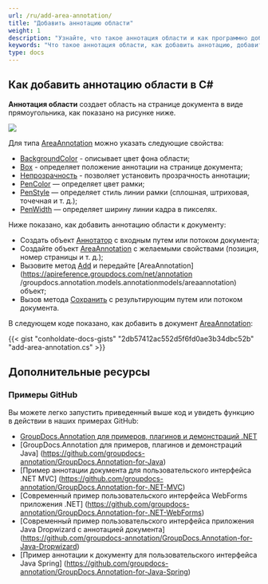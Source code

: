 ```yaml
---
url: /ru/add-area-annotation/
title: "Добавить аннотацию области"
weight: 1
description: "Узнайте, что такое аннотация области и как программно добавить ее в документ с помощью API GroupDocs.Annotation, который является частью Conholdate.Total для .NET."
keywords: "Что такое аннотация области, как добавить аннотацию, добавить аннотацию области"
type: docs
---
```


## Как добавить аннотацию области в C#

**Аннотация области** создает область на странице документа в виде прямоугольника, как показано на рисунке ниже.

![](annotation/net/images/add-area-annotation.png)

Для типа [AreaAnnotation](https://apireference.groupdocs.com/net/annotation/groupdocs.annotation.models.annotationmodels/areaannotation) можно указать следующие свойства:

* [BackgroundColor](https://apireference.groupdocs.com/annotation/net/groupdocs.annotation.models.annotationmodels/areaannotation/properties/backgroundcolor) - описывает цвет фона области;
* [Box](https://apireference.groupdocs.com/annotation/net/groupdocs.annotation.models.annotationmodels/areaannotation/properties/box) - определяет положение аннотации на странице документа;
* [Непрозрачность](https://apireference.groupdocs.com/annotation/net/groupdocs.annotation.models.annotationmodels/areaannotation/properties/opacity) - позволяет установить прозрачность аннотации;
* [PenColor](https://apireference.groupdocs.com/annotation/net/groupdocs.annotation.models.annotationmodels/areaannotation/properties/pencolor) — определяет цвет рамки;
* [PenStyle](https://apireference.groupdocs.com/annotation/net/groupdocs.annotation.models.annotationmodels/areaannotation/properties/penstyle) — определяет стиль линии рамки (сплошная, штриховая, точечная и т. д.);
* [PenWidth](https://apireference.groupdocs.com/annotation/net/groupdocs.annotation.models.annotationmodels/areaannotation/properties/penwidth) — определяет ширину линии кадра в пикселях.

Ниже показано, как добавить аннотацию области к документу:

* Создать объект [Аннотатор](https://apireference.groupdocs.com/net/annotation/groupdocs.annotation/annotator) с входным путем или потоком документа;
* Создайте объект [AreaAnnotation](https://apireference.groupdocs.com/net/annotation/groupdocs.annotation.models.annotationmodels/areaannotation) с желаемыми свойствами (позиция, номер страницы и т. д.);
* Вызовите метод [Add](https://apireference.groupdocs.com/net/annotation/groupdocs.annotation/annotator/methods/add) и передайте [AreaAnnotation](https://apireference.groupdocs.com/net/annotation /groupdocs.annotation.models.annotationmodels/areaannotation) объект;
* Вызов метода [Сохранить](https://apireference.groupdocs.com/net/annotation/groupdocs.annotation/annotator/methods/save/index) с результирующим путем или потоком документа.

В следующем коде показано, как добавить в документ [AreaAnnotation](https://apireference.groupdocs.com/net/annotation/groupdocs.annotation.models.annotationmodels/areaannotation):

{{< gist "conholdate-docs-gists" "2db57412ac552d5f6fd0ae3b34dbc52b" "add-area-annotation.cs" >}}

## Дополнительные ресурсы
### Примеры GitHub
Вы можете легко запустить приведенный выше код и увидеть функцию в действии в наших примерах GitHub:

* [GroupDocs.Annotation для примеров, плагинов и демонстраций .NET](https://github.com/groupdocs-annotation/GroupDocs.Annotation-for-.NET)
* [GroupDocs.Annotation для примеров, плагинов и демонстраций Java] (https://github.com/groupdocs-annotation/GroupDocs.Annotation-for-Java)
* [Пример аннотации документа для пользовательского интерфейса .NET MVC] (https://github.com/groupdocs-annotation/GroupDocs.Annotation-for-.NET-MVC)
* [Современный пример пользовательского интерфейса WebForms приложения .NET] (https://github.com/groupdocs-annotation/GroupDocs.Annotation-for-.NET-WebForms)
* [Современный пример пользовательского интерфейса приложения Java Dropwizard с аннотацией документа] (https://github.com/groupdocs-annotation/GroupDocs.Annotation-for-Java-Dropwizard)
* [Пример аннотации к документу для пользовательского интерфейса Java Spring] (https://github.com/groupdocs-annotation/GroupDocs.Annotation-for-Java-Spring)
    




